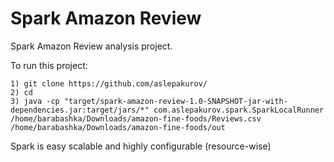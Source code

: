# Spark Amazon Review


Spark Amazon Review analysis project.

To run this project:

```
1) git clone https://github.com/aslepakurov/
2) cd 
3) java -cp "target/spark-amazon-review-1.0-SNAPSHOT-jar-with-dependencies.jar:target/jars/*" com.aslepakurov.spark.SparkLocalRunner /home/barabashka/Downloads/amazon-fine-foods/Reviews.csv /home/barabashka/Downloads/amazon-fine-foods/out
```

Spark is easy scalable and highly configurable (resource-wise)
